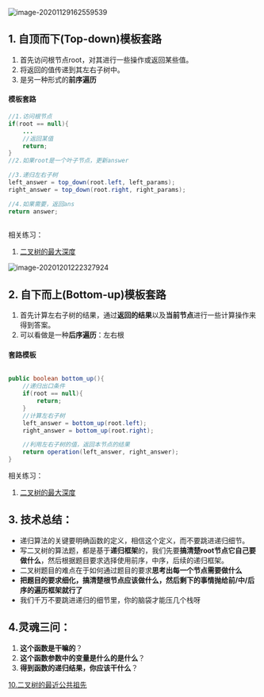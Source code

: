 ![image-20201129162559539](https://raw.githubusercontent.com/TWDH/Leetcode-From-Zero/pictures/img/image-20201129162559539.png)

## 1. 自顶而下(Top-down)模板套路

1. 首先访问根节点root，对其进行一些操作或返回某些值。
2. 将返回的值传递到其左右子树中。
3. 是另一种形式的**前序遍历**

#### 模板套路

```java
//1.访问根节点
if(root == null){
    ...
    //返回某值
    return;
}
//2.如果root是一个叶子节点，更新answer

//3.递归左右子树
left_answer = top_down(root.left, left_params);
right_answer = top_down(root.right, right_params);

//4.如果需要，返回ans
return answer;
    
```

相关练习：

1. [二叉树的最大深度](05.二叉树的最大深度.md)

![image-20201201222327924](https://raw.githubusercontent.com/TWDH/Leetcode-From-Zero/pictures/img/image-20201201222327924.png)

## 2. 自下而上(Bottom-up)模板套路



1. 首先计算左右子树的结果，通过**返回的结果**以及**当前节点**进行一些计算操作来得到答案。
2. 可以看做是一种**后序遍历**：左右根

#### 套路模板

```java

public boolean bottom_up(){
    //递归出口条件
    if(root == null){
        return;
    }
    //计算左右子树
    left_answer = bottom_up(root.left);
    right_answer = bottom_up(root.right);

    //利用左右子树的值，返回本节点的结果
    return operation(left_answer, right_answer);
}

```

相关练习：

1. [二叉树的最大深度](算法真题实践/05.二叉树的最大深度.md)

## 3. 技术总结：

* 递归算法的关键要明确函数的定义，相信这个定义，而不要跳进递归细节。
* 写二叉树的算法题，都是基于**递归框架**的，我们先要**搞清楚root节点它自己要做什么**，然后根据题目要求选择使用前序，中序，后续的递归框架。
* 二叉树题目的难点在于如何通过题目的要求**思考出每一个节点需要做什么**
* **把题目的要求细化，搞清楚根节点应该做什么，然后剩下的事情抛给前/中/后序的遍历框架就行了**
* 我们千万不要跳进递归的细节里，你的脑袋才能压几个栈呀

## 4.灵魂三问：

1. **这个函数是干嘛的**？
2. **这个函数参数中的变量是什么的是什么**？
3. **得到函数的递归结果，你应该干什么**？

[10.二叉树的最近公共祖先](3.2二叉树的进阶算法/10.二叉树的最近公共祖先)









